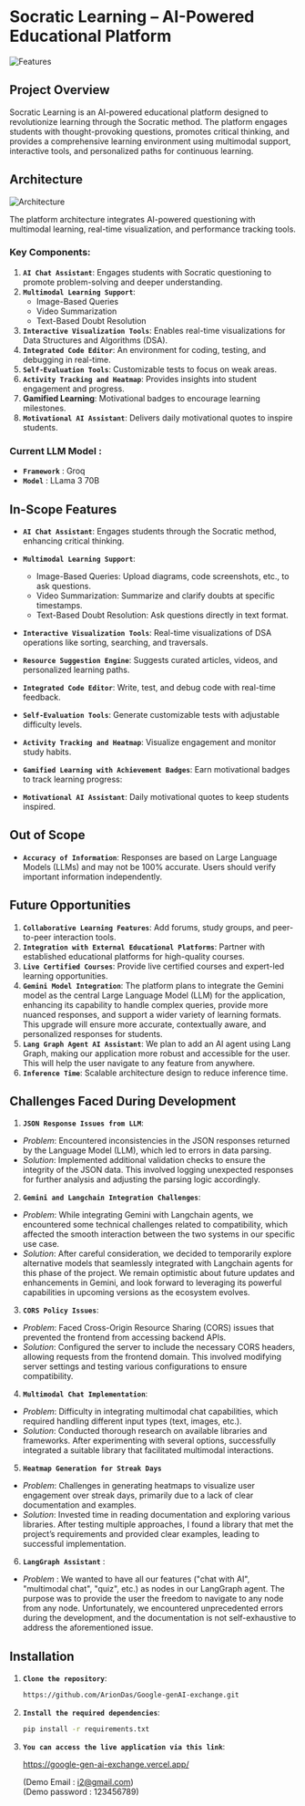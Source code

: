 # Socratic Learning – AI-Powered Educational Platform
![Features](https://github.com/ArionDas/Google-genAI-exchange/blob/bb4c6ca1407283041541b79bab09e16bf32e461f/visuals/desk.jpg)
## Project Overview
Socratic Learning is an AI-powered educational platform designed to revolutionize learning through the Socratic method. The platform engages students with thought-provoking questions, promotes critical thinking, and provides a comprehensive learning environment using multimodal support, interactive tools, and personalized paths for continuous learning.

## Architecture
![Architecture](https://github.com/ArionDas/Google-genAI-exchange/blob/05fc7788ce7dddf5dd5e29120f999e372043c789/visuals/Architecture.png)

The platform architecture integrates AI-powered questioning with multimodal learning, real-time visualization, and performance tracking tools.

### Key Components:
1. **`AI Chat Assistant`**: Engages students with Socratic questioning to promote problem-solving and deeper understanding.
2. **`Multimodal Learning Support`**:
   - Image-Based Queries
   - Video Summarization
   - Text-Based Doubt Resolution
3. **`Interactive Visualization Tools`**: Enables real-time visualizations for Data Structures and Algorithms (DSA).
4. **`Integrated Code Editor`**: An environment for coding, testing, and debugging in real-time.
5. **`Self-Evaluation Tools`**: Customizable tests to focus on weak areas.
6. **`Activity Tracking and Heatmap`**: Provides insights into student engagement and progress.
7. **Gamified Learning**: Motivational badges to encourage learning milestones.
8. **`Motivational AI Assistant`**: Delivers daily motivational quotes to inspire students.

### Current LLM Model : 
- **`Framework`** : Groq
- **`Model`** : LLama 3 70B


## In-Scope Features
- **`AI Chat Assistant`**: Engages students through the Socratic method, enhancing critical thinking.
- **`Multimodal Learning Support`**:
  - Image-Based Queries: Upload diagrams, code screenshots, etc., to ask questions.
  - Video Summarization: Summarize and clarify doubts at specific timestamps.
  - Text-Based Doubt Resolution: Ask questions directly in text format.
- **`Interactive Visualization Tools`**: Real-time visualizations of DSA operations like sorting, searching, and traversals.
- **`Resource Suggestion Engine`**: Suggests curated articles, videos, and personalized learning paths.
- **`Integrated Code Editor`**: Write, test, and debug code with real-time feedback.
- **`Self-Evaluation Tools`**: Generate customizable tests with adjustable difficulty levels.
- **`Activity Tracking and Heatmap`**: Visualize engagement and monitor study habits.
- **`Gamified Learning with Achievement Badges`**: Earn motivational badges to track learning progress:
  


- **`Motivational AI Assistant`**: Daily motivational quotes to keep students inspired.

## Out of Scope
- **`Accuracy of Information`**: Responses are based on Large Language Models (LLMs) and may not be 100% accurate. Users should verify important information independently.

## Future Opportunities
1. **`Collaborative Learning Features`**: Add forums, study groups, and peer-to-peer interaction tools.
2. **`Integration with External Educational Platforms`**: Partner with established educational platforms for high-quality courses.
3. **`Live Certified Courses`**: Provide live certified courses and expert-led learning opportunities.
4. **`Gemini Model Integration`**: The platform plans to integrate the Gemini model as the central Large Language Model (LLM) for the application, enhancing its capability to handle complex queries, provide more nuanced responses, and support a wider variety of learning formats. This upgrade will ensure more accurate, contextually aware, and personalized responses for students.
5. **`Lang Graph Agent AI Assistant`**: We plan to add an AI agent using Lang Graph, making our application more robust and accessible for the user. This will help the user navigate to any feature from anywhere.
6. **`Inference Time`**: Scalable architecture design to reduce inference time.

## Challenges Faced During Development

1. **`JSON Response Issues from LLM`**:
- *Problem*: Encountered inconsistencies in the JSON responses returned by the Language Model (LLM), which led to errors in data parsing.
- *Solution*: Implemented additional validation checks to ensure the integrity of the JSON data. This involved logging unexpected responses for further analysis and adjusting the parsing logic accordingly.

2. **`Gemini and Langchain Integration Challenges`**:
- *Problem*: While integrating Gemini with Langchain agents, we encountered some technical challenges related to compatibility, which affected the smooth interaction between the two systems in our specific use case.
- *Solution*: After careful consideration, we decided to temporarily explore alternative models that seamlessly integrated with Langchain agents for this phase of the project. We remain optimistic about future updates and enhancements in Gemini, and look forward to leveraging its powerful capabilities in upcoming versions as the ecosystem evolves.

3. **`CORS Policy Issues`**:
- *Problem*: Faced Cross-Origin Resource Sharing (CORS) issues that prevented the frontend from accessing backend APIs.
- *Solution*: Configured the server to include the necessary CORS headers, allowing requests from the frontend domain. This involved modifying server settings and testing various configurations to ensure compatibility.

4. **`Multimodal Chat Implementation`**:
- *Problem*: Difficulty in integrating multimodal chat capabilities, which required handling different input types (text, images, etc.).
- *Solution*: Conducted thorough research on available libraries and frameworks. After experimenting with several options, successfully integrated a suitable library that facilitated multimodal interactions.

5. **`Heatmap Generation for Streak Days`**
- *Problem*: Challenges in generating heatmaps to visualize user engagement over streak days, primarily due to a lack of clear documentation and examples.
- *Solution*: Invested time in reading documentation and exploring various libraries. After testing multiple approaches, I found a library that met the project’s requirements and provided clear examples, leading to successful implementation.

6. **`LangGraph Assistant`** : 

- *Problem* : We wanted to have all our features ("chat with AI", "multimodal chat", "quiz", etc.) as nodes in our LangGraph agent. The purpose was to provide the user the freedom to navigate 
   to any node from any node. 
   Unfortunately, we encountered unprecedented errors during the development, and the documentation is not self-exhaustive to address the aforementioned issue.

## Installation

1. **`Clone the repository`**:

   ```bash
   https://github.com/ArionDas/Google-genAI-exchange.git

2. **`Install the required dependencies`**:

   ```bash
   pip install -r requirements.txt

3. **`You can access the live application via this link`**:

   https://google-gen-ai-exchange.vercel.app/

   (Demo Email : i2@gmail.com) <br>
   (Demo password : 123456789)

